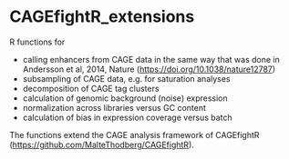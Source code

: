 # CAGEfightR_extensions

R functions for 

* calling enhancers from CAGE data in the same way that was done in Andersson et al, 2014, Nature (https://doi.org/10.1038/nature12787)
* subsampling of CAGE data, e.g. for saturation analyses
* decomposition of CAGE tag clusters
* calculation of genomic background (noise) expression
* normalization across libraries versus GC content
* calculation of bias in expression coverage versus batch

The functions extend the CAGE analysis framework of CAGEfightR (https://github.com/MalteThodberg/CAGEfightR).
